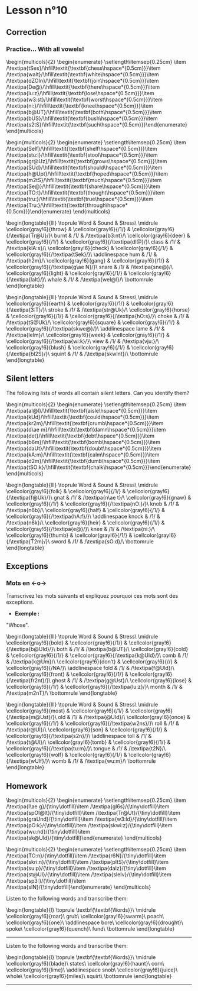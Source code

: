 # Lesson n°10



## Correction

### Practice... With all vowels!

\begin{multicols}{2}
\begin{enumerate}
\setlength\itemsep{0.25cm}
\item /\textipa{tSes}/\hfill\textit{\textbf{chess\hspace*{0.5cm}}}\item /\textipa{waIt}/\hfill\textit{\textbf{white\hspace*{0.5cm}}}\item /\textipa{dZOIn}/\hfill\textit{\textbf{join\hspace*{0.5cm}}}\item /\textipa{De@}/\hfill\textit{\textbf{there\hspace*{0.5cm}}}\item /\textipa{lu:z}/\hfill\textit{\textbf{lose\hspace*{0.5cm}}}\item /\textipa{w3:st}/\hfill\textit{\textbf{worst\hspace*{0.5cm}}}\item /\textipa{ni:}/\hfill\textit{\textbf{knee\hspace*{0.5cm}}}\item /\textipa{b@UT}/\hfill\textit{\textbf{both\hspace*{0.5cm}}}\item /\textipa{bUS}/\hfill\textit{\textbf{bush\hspace*{0.5cm}}}\item /\textipa{s2tS}/\hfill\textit{\textbf{such\hspace*{0.5cm}}}\end{enumerate}
\end{multicols}

\begin{multicols}{2}
\begin{enumerate}
\setlength\itemsep{0.25cm}
\item /\textipa{Self}/\hfill\textit{\textbf{shelf\hspace*{0.5cm}}}\item /\textipa{stu:l}/\hfill\textit{\textbf{stool\hspace*{0.5cm}}}\item /\textipa{gr@Uz}/\hfill\textit{\textbf{grows\hspace*{0.5cm}}}\item /\textipa{SUd}/\hfill\textit{\textbf{should\hspace*{0.5cm}}}\item /\textipa{h@Upt}/\hfill\textit{\textbf{hoped\hspace*{0.5cm}}}\item /\textipa{m2tS}/\hfill\textit{\textbf{much\hspace*{0.5cm}}}\item /\textipa{Se@}/\hfill\textit{\textbf{share\hspace*{0.5cm}}}\item /\textipa{TO:t}/\hfill\textit{\textbf{thought\hspace*{0.5cm}}}\item /\textipa{tru:}/\hfill\textit{\textbf{true\hspace*{0.5cm}}}\item /\textipa{Tru:}/\hfill\textit{\textbf{through\hspace*{0.5cm}}}\end{enumerate}
\end{multicols}


\begin{longtable}{lll}
\toprule
Word & Sound & Stress\\
\midrule
\cellcolor{gray!6}{throw} & \cellcolor{gray!6}{/1/} & \cellcolor{gray!6}{/\textipa{Tr@U}/}\\
burnt & /1/ & /\textipa{b3:nt}/\\
\cellcolor{gray!6}{deer} & \cellcolor{gray!6}{/1/} & \cellcolor{gray!6}{/\textipa{dI@}/}\\
class & /1/ & /\textipa{klA:s}/\\
\cellcolor{gray!6}{check} & \cellcolor{gray!6}{/1/} & \cellcolor{gray!6}{/\textipa{tSek}/}\\
\addlinespace
hum & /1/ & /\textipa{h2m}/\\
\cellcolor{gray!6}{gang} & \cellcolor{gray!6}{/1/} & \cellcolor{gray!6}{/\textipa{g\ae N}/}\\
snare & /1/ & /\textipa{sne@}/\\
\cellcolor{gray!6}{light} & \cellcolor{gray!6}{/1/} & \cellcolor{gray!6}{/\textipa{laIt}/}\\
whale & /1/ & /\textipa{weI@l}/\\
\bottomrule
\end{longtable}


\begin{longtable}{lll}
\toprule
Word & Sound & Stress\\
\midrule
\cellcolor{gray!6}{earth} & \cellcolor{gray!6}{/1/} & \cellcolor{gray!6}{/\textipa{3:T}/}\\
stroke & /1/ & /\textipa{str@Uk}/\\
\cellcolor{gray!6}{horse} & \cellcolor{gray!6}{/1/} & \cellcolor{gray!6}{/\textipa{hO:s}/}\\
choke & /1/ & /\textipa{tS@Uk}/\\
\cellcolor{gray!6}{square} & \cellcolor{gray!6}{/1/} & \cellcolor{gray!6}{/\textipa{skwe@}/}\\
\addlinespace
lame & /1/ & /\textipa{leIm}/\\
\cellcolor{gray!6}{week} & \cellcolor{gray!6}{/1/} & \cellcolor{gray!6}{/\textipa{wi:k}/}\\
view & /1/ & /\textipa{vju:}/\\
\cellcolor{gray!6}{blush} & \cellcolor{gray!6}{/1/} & \cellcolor{gray!6}{/\textipa{bl2S}/}\\
squint & /1/ & /\textipa{skwInt}/\\
\bottomrule
\end{longtable}

## Silent letters

The following lists of words all contain silent letters. Can you identify them?

\begin{multicols}{2}
\begin{enumerate}
\setlength\itemsep{0.25cm}
\item /\textipa{aI@l}/\hfill\textit{\textbf{aisle\hspace*{0.5cm}}}\item /\textipa{kUd}/\hfill\textit{\textbf{could\hspace*{0.5cm}}}\item /\textipa{kr2m}/\hfill\textit{\textbf{crumb\hspace*{0.5cm}}}\item /\textipa{d\ae m}/\hfill\textit{\textbf{damn\hspace*{0.5cm}}}\item /\textipa{det}/\hfill\textit{\textbf{debt\hspace*{0.5cm}}}\item /\textipa{b6m}/\hfill\textit{\textbf{bomb\hspace*{0.5cm}}}\item /\textipa{daUt}/\hfill\textit{\textbf{doubt\hspace*{0.5cm}}}\item /\textipa{kA:m}/\hfill\textit{\textbf{calm\hspace*{0.5cm}}}\item /\textipa{d2m}/\hfill\textit{\textbf{dumb\hspace*{0.5cm}}}\item /\textipa{tSO:k}/\hfill\textit{\textbf{chalk\hspace*{0.5cm}}}\end{enumerate}
\end{multicols}


\begin{longtable}{lll}
\toprule
Word & Sound & Stress\\
\midrule
\cellcolor{gray!6}{folk} & \cellcolor{gray!6}{/1/} & \cellcolor{gray!6}{/\textipa{f@Uk}/}\\
gnat & /1/ & /\textipa{n\ae t}/\\
\cellcolor{gray!6}{gnaw} & \cellcolor{gray!6}{/1/} & \cellcolor{gray!6}{/\textipa{nO:}/}\\
knob & /1/ & /\textipa{n6b}/\\
\cellcolor{gray!6}{half} & \cellcolor{gray!6}{/1/} & \cellcolor{gray!6}{/\textipa{hA:f}/}\\
\addlinespace
knock & /1/ & /\textipa{n6k}/\\
\cellcolor{gray!6}{heir} & \cellcolor{gray!6}{/1/} & \cellcolor{gray!6}{/\textipa{e@}/}\\
knee & /1/ & /\textipa{ni:}/\\
\cellcolor{gray!6}{thumb} & \cellcolor{gray!6}{/1/} & \cellcolor{gray!6}{/\textipa{T2m}/}\\
sword & /1/ & /\textipa{sO:d}/\\
\bottomrule
\end{longtable}

## Exceptions

### Mots en <-o->

Transcrivez les mots suivants et expliquez pourquoi ces mots sont des exceptions.

* **Exemple :**

"Whose".


\begin{longtable}{lll}
\toprule
Word & Sound & Stress\\
\midrule
\cellcolor{gray!6}{bold} & \cellcolor{gray!6}{/1/} & \cellcolor{gray!6}{/\textipa{b@Uld}/}\\
both & /1/ & /\textipa{b@UT}/\\
\cellcolor{gray!6}{cold} & \cellcolor{gray!6}{/1/} & \cellcolor{gray!6}{/\textipa{k@Uld}/}\\
comb & /1/ & /\textipa{k@Um}/\\
\cellcolor{gray!6}{don’t} & \cellcolor{gray!6}{//} & \cellcolor{gray!6}{/NA/}\\
\addlinespace
fold & /1/ & /\textipa{f@Uld}/\\
\cellcolor{gray!6}{front} & \cellcolor{gray!6}{/1/} & \cellcolor{gray!6}{/\textipa{fr2nt}/}\\
ghost & /1/ & /\textipa{g@Ust}/\\
\cellcolor{gray!6}{lose} & \cellcolor{gray!6}{/1/} & \cellcolor{gray!6}{/\textipa{lu:z}/}\\
month & /1/ & /\textipa{m2nT}/\\
\bottomrule
\end{longtable}


\begin{longtable}{lll}
\toprule
Word & Sound & Stress\\
\midrule
\cellcolor{gray!6}{most} & \cellcolor{gray!6}{/1/} & \cellcolor{gray!6}{/\textipa{m@Ust}/}\\
old & /1/ & /\textipa{@Uld}/\\
\cellcolor{gray!6}{once} & \cellcolor{gray!6}{/1/} & \cellcolor{gray!6}{/\textipa{w2ns}/}\\
roll & /1/ & /\textipa{r@Ul}/\\
\cellcolor{gray!6}{son} & \cellcolor{gray!6}{/1/} & \cellcolor{gray!6}{/\textipa{s2n}/}\\
\addlinespace
toll & /1/ & /\textipa{t@Ul}/\\
\cellcolor{gray!6}{tomb} & \cellcolor{gray!6}{/1/} & \cellcolor{gray!6}{/\textipa{tu:m}/}\\
tongue & /1/ & /\textipa{t2N}/\\
\cellcolor{gray!6}{wolf} & \cellcolor{gray!6}{/1/} & \cellcolor{gray!6}{/\textipa{wUlf}/}\\
womb & /1/ & /\textipa{wu:m}/\\
\bottomrule
\end{longtable}

## Homework

\begin{multicols}{2}
\begin{enumerate}
\setlength\itemsep{0.25cm}
\item /\textipa{l\ae g}/{\tiny\dotfill}\item /\textipa{gl6s}/{\tiny\dotfill}\item /\textipa{spOI@lt}/{\tiny\dotfill}\item /\textipa{Tr@Ut}/{\tiny\dotfill}\item /\textipa{graUnd}/{\tiny\dotfill}\item /\textipa{w3:ld}/{\tiny\dotfill}\item /\textipa{pO:k}/{\tiny\dotfill}\item /\textipa{skwi:z}/{\tiny\dotfill}\item /\textipa{wu:nd}/{\tiny\dotfill}\item /\textipa{sk@Uld}/{\tiny\dotfill}\end{enumerate}
\end{multicols}

\begin{multicols}{2}
\begin{enumerate}
\setlength\itemsep{0.25cm}
\item /\textipa{TO:n}/{\tiny\dotfill}\item /\textipa{r6N}/{\tiny\dotfill}\item /\textipa{skri:n}/{\tiny\dotfill}\item /\textipa{pItS}/{\tiny\dotfill}\item /\textipa{su:p}/{\tiny\dotfill}\item /\textipa{daIz}/{\tiny\dotfill}\item /\textipa{st@Ul}/{\tiny\dotfill}\item /\textipa{sleIv}/{\tiny\dotfill}\item /\textipa{sp3:}/{\tiny\dotfill}\item /\textipa{sIN}/{\tiny\dotfill}\end{enumerate}
\end{multicols}

Listen to the following words and transcribe them:



 
\begin{longtable}{l}
\toprule
\textbf{\textbf{Words}}\\
\midrule
\cellcolor{gray!6}{roar}\\
grub\\
\cellcolor{gray!6}{swarm}\\
poach\\
\cellcolor{gray!6}{one}\\
\addlinespace
bore\\
\cellcolor{gray!6}{drought}\\
spoke\\
\cellcolor{gray!6}{quench}\\
fund\\
\bottomrule
\end{longtable} 

---

Listen to the following words and transcribe them:



 
\begin{longtable}{l}
\toprule
\textbf{\textbf{Words}}\\
\midrule
\cellcolor{gray!6}{blade}\\
states\\
\cellcolor{gray!6}{haunt}\\
corn\\
\cellcolor{gray!6}{lime}\\
\addlinespace
snob\\
\cellcolor{gray!6}{juice}\\
whole\\
\cellcolor{gray!6}{miles}\\
squirt\\
\bottomrule
\end{longtable} 

---
